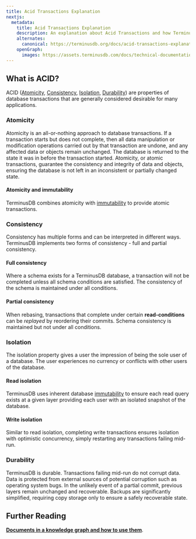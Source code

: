 ```yaml
---
title: Acid Transactions Explanation
nextjs:
  metadata:
    title: Acid Transactions Explanation
    description: An explanation about Acid Transactions and how TerminusDB ensures acid compliance
    alternates:
      canonical: https://terminusdb.org/docs/acid-transactions-explanation
    openGraph:
      images: https://assets.terminusdb.com/docs/technical-documentation-terminuscms-og.png
---
```


## What is ACID?

ACID ([Atomicity](#atomicity), [Consistency](#consistency), [Isolation](#isolation), [Durability](#durability)) are properties of database transactions that are generally considered desirable for many applications.

### Atomicity

Atomicity is an all-or-nothing approach to database transactions. If a transaction starts but does not complete, then all data manipulation or modification operations carried out by that transaction are undone, and any affected data or objects remain unchanged. The database is returned to the state it was in before the transaction started. Atomicity, or atomic transactions, guarantee the consistency and integrity of data and objects, ensuring the database is not left in an inconsistent or partially changed state.

#### Atomicity and immutability

TerminusDB combines atomicity with [immutability](/docs/immutability-explanation/) to provide atomic transactions.

### Consistency

Consistency has multiple forms and can be interpreted in different ways. TerminusDB implements two forms of consistency - full and partial consistency.

#### Full consistency

Where a schema exists for a TerminusDB database, a transaction will not be completed unless all schema conditions are satisfied. The consistency of the schema is maintained under all conditions.

#### Partial consistency

When rebasing, transactions that complete under certain **read-conditions** can be _replayed_ by reordering their commits. Schema consistency is maintained but not under all conditions.

### Isolation

The isolation property gives a user the impression of being the sole user of a database. The user experiences no currency or conflicts with other users of the database.

#### Read isolation

TerminusDB uses inherent database [immutability](/docs/immutability-explanation/) to ensure each read query exists at a given layer providing each user with an isolated snapshot of the database.

#### Write isolation

Similar to read isolation, completing write transactions ensures isolation with optimistic concurrency, simply restarting any transactions failing mid-run.

### Durability

TerminusDB is durable. Transactions failing mid-run do not corrupt data. Data is protected from external sources of potential corruption such as operating system bugs. In the unlikely event of a partial commit, previous layers remain unchanged and recoverable. Backups are significantly simplified, requiring copy storage only to ensure a safely recoverable state.

## Further Reading

[**Documents in a knowledge graph and how to use them**](/docs/documents-explanation/).